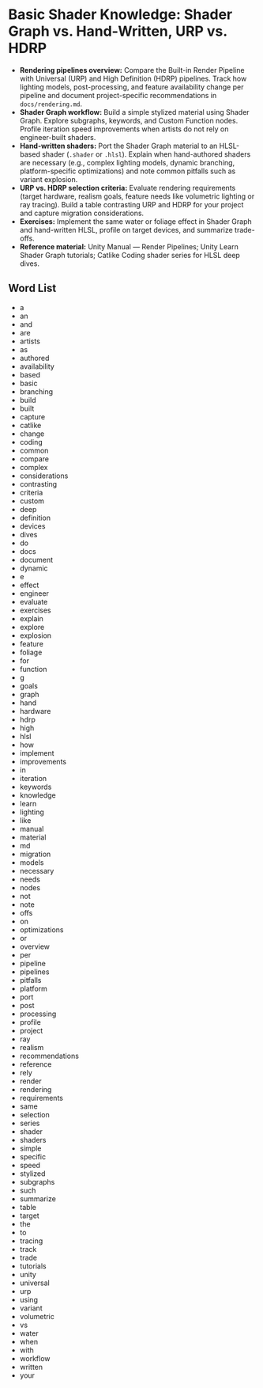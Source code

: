 # Basic Shader Knowledge: Shader Graph vs. Hand-Written, URP vs. HDRP
- **Rendering pipelines overview:** Compare the Built-in Render Pipeline with Universal (URP) and High Definition (HDRP) pipelines. Track how lighting models, post-processing, and feature availability change per pipeline and document project-specific recommendations in `docs/rendering.md`.
- **Shader Graph workflow:** Build a simple stylized material using Shader Graph. Explore subgraphs, keywords, and Custom Function nodes. Profile iteration speed improvements when artists do not rely on engineer-built shaders.
- **Hand-written shaders:** Port the Shader Graph material to an HLSL-based shader (`.shader` or `.hlsl`). Explain when hand-authored shaders are necessary (e.g., complex lighting models, dynamic branching, platform-specific optimizations) and note common pitfalls such as variant explosion.
- **URP vs. HDRP selection criteria:** Evaluate rendering requirements (target hardware, realism goals, feature needs like volumetric lighting or ray tracing). Build a table contrasting URP and HDRP for your project and capture migration considerations.
- **Exercises:** Implement the same water or foliage effect in Shader Graph and hand-written HLSL, profile on target devices, and summarize trade-offs.
- **Reference material:** Unity Manual — Render Pipelines; Unity Learn Shader Graph tutorials; Catlike Coding shader series for HLSL deep dives.

## Word List
- a
- an
- and
- are
- artists
- as
- authored
- availability
- based
- basic
- branching
- build
- built
- capture
- catlike
- change
- coding
- common
- compare
- complex
- considerations
- contrasting
- criteria
- custom
- deep
- definition
- devices
- dives
- do
- docs
- document
- dynamic
- e
- effect
- engineer
- evaluate
- exercises
- explain
- explore
- explosion
- feature
- foliage
- for
- function
- g
- goals
- graph
- hand
- hardware
- hdrp
- high
- hlsl
- how
- implement
- improvements
- in
- iteration
- keywords
- knowledge
- learn
- lighting
- like
- manual
- material
- md
- migration
- models
- necessary
- needs
- nodes
- not
- note
- offs
- on
- optimizations
- or
- overview
- per
- pipeline
- pipelines
- pitfalls
- platform
- port
- post
- processing
- profile
- project
- ray
- realism
- recommendations
- reference
- rely
- render
- rendering
- requirements
- same
- selection
- series
- shader
- shaders
- simple
- specific
- speed
- stylized
- subgraphs
- such
- summarize
- table
- target
- the
- to
- tracing
- track
- trade
- tutorials
- unity
- universal
- urp
- using
- variant
- volumetric
- vs
- water
- when
- with
- workflow
- written
- your
